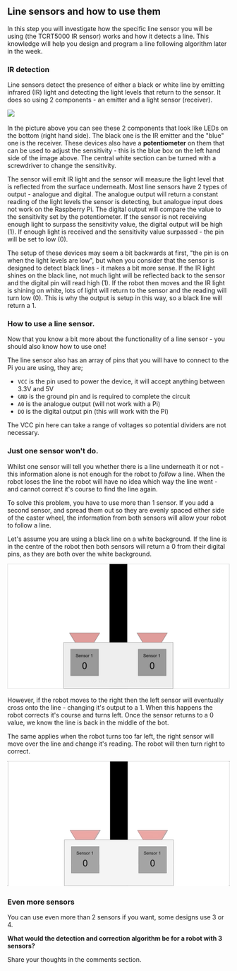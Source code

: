 [comment]: # (
Is this step open? Y/N
If so, short description of this step:
Related links:
Related files:
)

## Line sensors and how to use them

In this step you will investigate how the specific line sensor you will be using (the TCRT5000 IR sensor) works and how it detects a line. This knowledge will help you design and program a line following algorithm later in the week. 

### IR detection

Line sensors detect the presence of either a black or white line by emitting infrared (IR) light and detecting the light levels that return to the sensor. It does so using 2 components - an emitter and a light sensor (receiver).

![](https://www.aam.com.pk/wp-content/uploads/2017/09/tcrt5000.jpg)

In the picture above you can see these 2 components that look like LEDs on the bottom (right hand side). The black one is the IR emitter and the "blue" one is the receiver. These devices also have a **potentiometer** on them that can be used to adjust the sensitivity - this is the blue box on the left hand side of the image above. The central white section can be turned with a screwdriver to change the sensitivity.

The sensor will emit IR light and the sensor will measure the light level that is reflected from the surface underneath. Most line sensors have 2 types of output - analogue and digital. The analogue output will return a constant reading of the light levels the sensor is detecting, but analogue input does not work on the Raspberry Pi. The digital output will compare the value to the sensitivity set by the potentiometer. If the sensor is not receiving enough light to surpass the sensitivity value, the digital output will be high (1). If enough light is received and the sensitivity value surpassed - the pin will be set to low (0). 

The setup of these devices may seem a bit backwards at first, "the pin is on when the light levels are low", but when you consider that the sensor is designed to detect black lines - it makes a bit more sense. If the IR light shines on the black line, not much light will be reflected back to the sensor and the digital pin will read high (1). If the robot then moves and the IR light is shining on white, lots of light will return to the sensor and the reading will turn low (0). This is why the output is setup in this way, so a black line will return a 1.

### How to use a line sensor. 

Now that you know a bit more about the functionality of a line sensor - you should also know how to use one!

The line sensor also has an array of pins that you will have to connect to the Pi you are using, they are;

+ `VCC` is the pin used to power the device, it will accept anything between 3.3V and 5V
+ `GND` is the ground pin and is required to complete the circuit
+ `A0` is the analogue output (will not work with a Pi)
+ `DO` is the digital output pin (this will work with the Pi)

The VCC pin here can take a range of voltages so potential dividers are not necessary. 

### Just one sensor won't do. 

Whilst one sensor will tell you whether there is a line underneath it or not - this information alone is not enough for the robot to *follow* a line.  When the robot loses the line the robot will have no idea which way the line went - and cannot correct it's course to find the line again. 

To solve this problem, you have to use more than 1 sensor. If you add a second sensor, and spread them out so they are evenly spaced either side of the caster wheel, the information from both sensors will allow your robot to follow a line. 

Let's assume you are using a black line on a white background. If the line is in the centre of the robot then both sensors will return a 0 from their digital pins, as they are both over the white background. 

![](images/3_4_Two_Sensors_Still.png)

However, if the robot moves to the right then the left sensor will eventually cross onto the line - changing it's output to a 1. When this happens the robot corrects it's course and turns left. Once the sensor returns to a 0 value, we know the line is back in the middle of the bot.

The same applies when the robot turns too far left, the right sensor will move over the line and change it's reading. The robot will then turn right to correct. 

![](images/3_4_Two_Sensors_Anim.gif)

### Even more sensors

You can use even more than 2 sensors if you want, some designs use 3 or 4. 

**What would the detection and correction algorithm be for a robot with 3 sensors?**

Share your thoughts in the comments section.